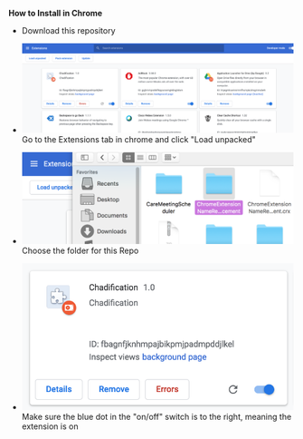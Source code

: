 **How to Install in Chrome**
* Download this repository

* ![Extensions Tab](/images/extensions-tab.png)
Go to the Extensions tab in chrome and click "Load unpacked"


* ![Choosing Folder](/images/choosing-folder.png)
Choose the folder for this Repo


* ![Ensuring Extension Is On](/images/ensuring-extension-is-on.png)
Make sure the blue dot in the "on/off" switch is to the right, meaning the extension is on
